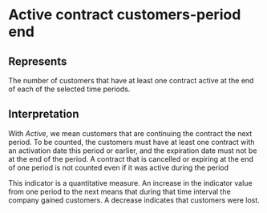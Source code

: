 # Active contract customers-period end

## Represents

The number of customers that have at least one contract active at the end of each of the selected time periods.

## Interpretation

With _Active_, we mean customers that are continuing the contract the next period. To be counted, the customers must have at least one contract with an activation date this period or earlier, and the expiration date must not be at the end of the period. A contract that is cancelled or expiring at the end of one period is not counted even if it was active during the period

This indicator is a quantitative measure. An increase in the indicator value from one period to the next means that during that time interval the company gained customers. A decrease indicates that customers were lost.